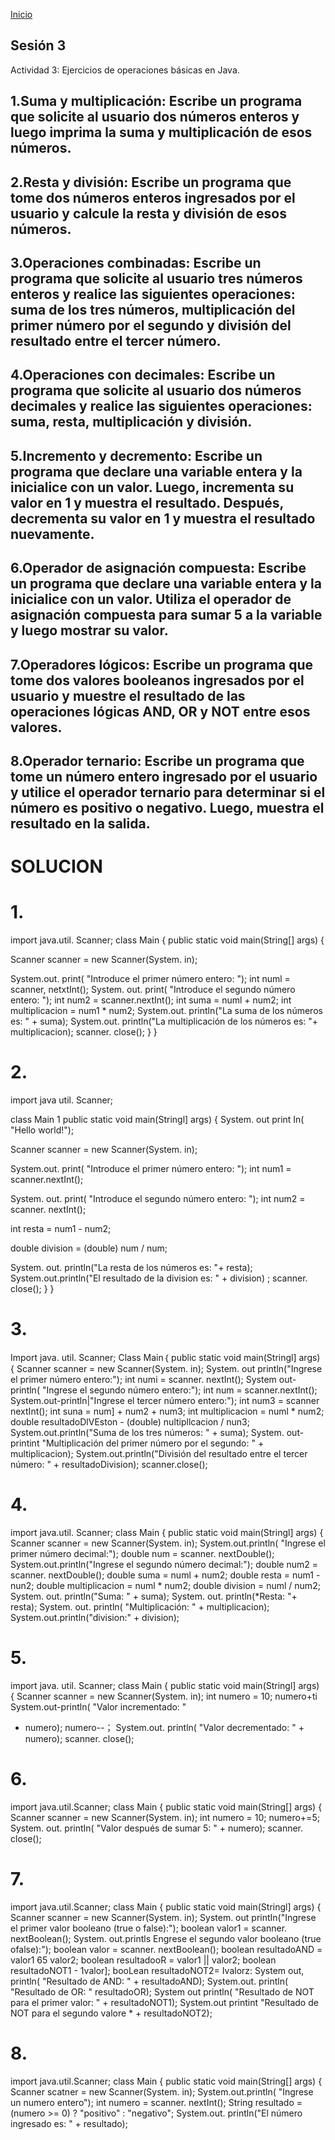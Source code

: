 <!-- No borrar o modificar -->
[Inicio](./index.md)

## Sesión 3 


<!-- Su documentación aquí -->

Actividad 3: Ejercicios de operaciones básicas en Java.

## 1.Suma y multiplicación: Escribe un programa que solicite al usuario dos números enteros y luego imprima la suma y multiplicación de esos números.

## 2.Resta y división: Escribe un programa que tome dos números enteros ingresados por el usuario y calcule la resta y división de esos números.

## 3.Operaciones combinadas: Escribe un programa que solicite al usuario tres números enteros y realice las siguientes operaciones: suma de los tres números, multiplicación del primer número por el segundo y división del resultado entre el tercer número.

## 4.Operaciones con decimales: Escribe un programa que solicite al usuario dos números decimales y realice las siguientes operaciones: suma, resta, multiplicación y división.

## 5.Incremento y decremento: Escribe un programa que declare una variable entera y la inicialice con un valor. Luego, incrementa su valor en 1 y muestra el resultado. Después, decrementa su valor en 1 y muestra el resultado nuevamente.

## 6.Operador de asignación compuesta: Escribe un programa que declare una variable entera y la inicialice con un valor. Utiliza el operador de asignación compuesta para sumar 5 a la variable y luego mostrar su valor.

## 7.Operadores lógicos: Escribe un programa que tome dos valores booleanos ingresados por el usuario y muestre el resultado de las operaciones lógicas AND, OR y NOT entre esos valores.

## 8.Operador ternario: Escribe un programa que tome un número entero ingresado por el usuario y utilice el operador ternario para determinar si el número es positivo o negativo. Luego, muestra el resultado en la salida.

# SOLUCION

# 1. 

import java.util. Scanner;
class Main {
public static void main(String[] args) {

Scanner scanner = new Scanner(System. in);

System.out. print( "Introduce el primer número entero: ");
int numl = scanner, netxtInt();
System. out. print( "Introduce el segundo número entero: ");
int num2 = scanner.nextInt();
int suma = numl + num2;
int multiplicacion = num1 * num2;
System.out. println("La suma de los números es: " + suma);
System.out. println("La multiplicación de los números es: "+ multiplicacion);
scanner. close();
}
}

# 2.

import java util. Scanner;

class Main 1
public static void main(Stringl] args) {
System. out print In( "Hello world!");

Scanner scanner = new Scanner(System. in);

System.out. print( "Introduce el primer número entero: ");
int num1 = scanner.nextInt();

System. out. print( "Introduce el segundo número entero: ");
int num2 = scanner. nextInt();

int resta = num1 - num2;

double division = (double) num / num;

System. out. println("La resta de los números es: "+ resta); System.out.println("El resultado de la
division es: " + division) ;
scanner. close();
}
}

# 3.

Import java. util. Scanner;
Class Main｛
public static void main(Stringl] args) {
Scanner scanner = new Scanner(System. in);
System. out println("Ingrese el primer número entero:");
int numi = scanner. nextInt();
System out-println( "Ingrese el segundo número entero:");
int num = scanner.nextInt();
System.out-println|"Ingrese el tercer número entero:");
int num3 = scanner nextInt();
int suna = num] + num2 + num3;
int multiplicacion = numl * num2;
double resultadoDlVEston - (double) nultipllcacion / nun3;
System.out.println("Suma de los tres números: " + suma);
System. out-printint "Multiplicación del primer número por el segundo: " + multiplicacion);
System.out.println("División del resultado entre el tercer número: " + resultadoDivision);
scanner.close();

# 4. 

import java.util. Scanner;
class Main {
public static void main(Stringl] args) {
Scanner scanner = new Scanner(System. in);
System.out.println( "Ingrese el primer número decimal:");
double num = scanner. nextDouble();
System.out.println("Ingrese el segundo número decimal:");
double num2 = scanner. nextDouble();
double suma = numl + num2;
double resta = num1 - nun2;
double multiplicacion = numl * num2;
double division = numl / num2;
System. out. println("Suma: " + suma);
System. out. println(*Resta: "+ resta); System. out. println( "Multiplicación: " + multiplicacion);
System.out.println("division:" + division);

# 5. 

import java. util. Scanner;
class Main {
public static void main(Stringl] args) {
Scanner scanner = new Scanner(System. in);
int numero = 10;
numero+ti
System.out-println( "Valor incrementado: "
+ numero);
numero--；
System.out. println( "Valor decrementado: " + numero);
scanner. close();

# 6. 

import java.util.Scanner;
class Main {
public static void main(String[] args) {
Scanner scanner = new Scanner(System. in);
int numero = 10;
numero+=5;
System. out. printIn( "Valor después de sumar 5: " + numero);
scanner. close();

# 7.

import java.util.Scanner;
class Main {
public static void main(Stringl] args) {
Scanner scanner = new Scanner(System. in);
System. out printIn("Ingrese el primer valor booleano (true o false):");
boolean valor1 = scanner. nextBoolean();
System. out.printls
Engrese el segundo valor booleano (true ofalse):");
boolean valor = scanner. nextBoolean();
boolean resultadoAND = valor1 65 valor2;
boolean resultadooR = valor1 || valor2;
boolean
resultadoNOT1 - 1valor];
booLean resultadoNOT2= Ivalorz:
System out, println( "Resultado de AND: " + resultadoAND); System.out. println( "Resultado de OR: " resultadoOR);
System out println( "Resultado de NOT para el primer valor: " + resultadoNOT1);
System.out printint "Resultado de NOT para el segundo valore * + resultadoNOT2);

# 8.

import java.util.Scanner;
class Main {
public static void main(String[] args) {
Scanner scatner = new Scanner(System. in);
System.out.println( "Ingrese un numero entero");
int numero = scanner. nextInt();
String resultado = (numero >= 0) ? "positivo" : "negativo";
System.out. println("El número ingresado es: " + resultado);






